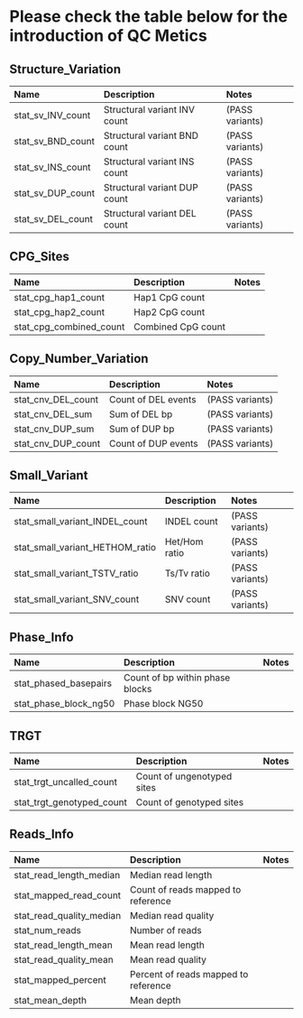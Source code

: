 # Please check the table below for the introduction of QC Metics

## Structure_Variation
| Name | Description | Notes |
| :--  | :--      | :--   |
| stat_sv_INV_count | Structural variant INV count | (PASS variants) |
| stat_sv_BND_count | Structural variant BND count | (PASS variants) |
| stat_sv_INS_count | Structural variant INS count | (PASS variants) |
| stat_sv_DUP_count | Structural variant DUP count | (PASS variants) | 
| stat_sv_DEL_count | Structural variant DEL count | (PASS variants) |


## CPG_Sites
| Name | Description | Notes |
| :--  | :--      | :--   |
| stat_cpg_hap1_count | Hap1 CpG count | |
| stat_cpg_hap2_count | Hap2 CpG count | |
| stat_cpg_combined_count | Combined CpG count | |

## Copy_Number_Variation
| Name | Description | Notes |
| :--  | :--      | :--   |
| stat_cnv_DEL_count | Count of DEL events | (PASS variants) |
| stat_cnv_DEL_sum | Sum of DEL bp | (PASS variants) |
| stat_cnv_DUP_sum | Sum of DUP bp | (PASS variants) | 
| stat_cnv_DUP_count | Count of DUP events | (PASS variants)|

## Small_Variant
| Name | Description | Notes |
| :--  | :--      | :--   |
| stat_small_variant_INDEL_count | INDEL count | (PASS variants) |
| stat_small_variant_HETHOM_ratio | Het/Hom ratio | (PASS variants) |
| stat_small_variant_TSTV_ratio | Ts/Tv ratio | (PASS variants) |
| stat_small_variant_SNV_count | SNV count| (PASS variants) |
 
## Phase_Info
| Name | Description | Notes |
| :--  | :--      | :--   |
| stat_phased_basepairs | Count of bp within phase blocks | |
| stat_phase_block_ng50 | Phase block NG50	 | |

## TRGT
| Name | Description | Notes |
| :--  | :--      | :--   |
| stat_trgt_uncalled_count | Count of ungenotyped sites | |
| stat_trgt_genotyped_count | Count of genotyped sites | |

## Reads_Info
| Name | Description | Notes |
| :--  | :--      | :--   |
| stat_read_length_median | Median read length | |
| stat_mapped_read_count | Count of reads mapped to reference | |
| stat_read_quality_median | Median read quality | |
| stat_num_reads | Number of reads | |
| stat_read_length_mean | Mean read length | |
| stat_read_quality_mean | Mean read quality | |
| stat_mapped_percent | Percent of reads mapped to reference | |
| stat_mean_depth | Mean depth | |
